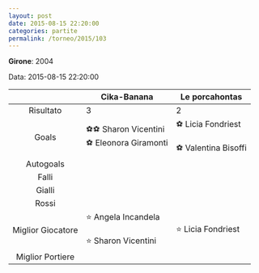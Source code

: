 ```yaml
---
layout: post
date: 2015-08-15 22:20:00
categories: partite
permalink: /torneo/2015/103
---
```

**Girone**: 2004

Data: 2015-08-15 22:20:00

| | Cika-Banana | Le porcahontas |
|:-----:|-----|-----|
Risultato|3|2
Goals|⚽⚽ Sharon Vicentini<br/>⚽ Eleonora Giramonti|⚽ Licia Fondriest<br/><br/>⚽ Valentina Bisoffi<br/>
Autogoals||
Falli||
Gialli||
Rossi||
Miglior Giocatore|⭐ Angela Incandela<br/><br/>⭐ Sharon Vicentini<br/>|⭐ Licia Fondriest<br/>
Miglior Portiere||